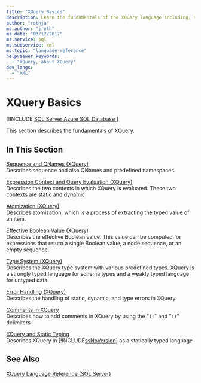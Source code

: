 ```yaml
---
title: "XQuery Basics"
description: Learn the fundamentals of the XQuery language including, sequence and QNames, expression context, atomization, type system, error handling, and comments.
author: "rothja"
ms.author: "jroth"
ms.date: "03/17/2017"
ms.service: sql
ms.subservice: xml
ms.topic: "language-reference"
helpviewer_keywords:
  - "XQuery, about XQuery"
dev_langs:
  - "XML"
---
```

# XQuery Basics
[!INCLUDE [SQL Server Azure SQL Database ](../includes/applies-to-version/sqlserver.md)]

  This section describes the fundamentals of XQuery.  
  
## In This Section  
 [Sequence and QNames &#40;XQuery&#41;](../xquery/sequence-and-qnames-xquery.md)  
 Describes sequence and also QNames and predefined namespaces.  
  
 [Expression Context and Query Evaluation &#40;XQuery&#41;](../xquery/expression-context-and-query-evaluation-xquery.md)  
 Describes the two contexts in which XQuery is evaluated. These two contexts are static and dynamic.  
  
 [Atomization &#40;XQuery&#41;](../xquery/atomization-xquery.md)  
 Describes atomization, which is a process of extracting the typed value of an item.  
  
 [Effective Boolean Value &#40;XQuery&#41;](../xquery/effective-boolean-value-xquery.md)  
 Describes the effective Boolean value. This value can be computed for expressions that return a single Boolean value, a node sequence, or an empty sequence.  
  
 [Type System &#40;XQuery&#41;](../xquery/type-system-xquery.md)  
 Describes the XQuery type system with various predefined types. XQuery is a strongly typed language for schema types and a weakly typed language for untyped data.  
  
 [Error Handling &#40;XQuery&#41;](../xquery/error-handling-xquery.md)  
 Describes the handling of static, dynamic, and type errors in XQuery.  
  
 [Comments in XQuery](../xquery/comments-in-xquery.md)  
 Describes how to add comments in XQuery by using the "`(:`" and "`:)`" delimiters  
  
 [XQuery and Static Typing](../xquery/xquery-and-static-typing.md)  
 Describes XQuery in [!INCLUDE[ssNoVersion](../includes/ssnoversion-md.md)] as a statically typed language  
  
## See Also  
 [XQuery Language Reference &#40;SQL Server&#41;](../xquery/xquery-language-reference-sql-server.md)  
  
  
